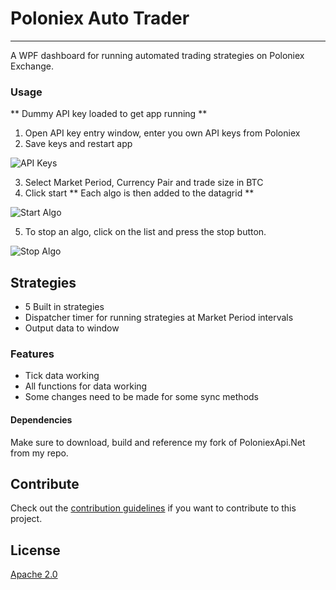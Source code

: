 # Poloniex Auto Trader

---------------------------------------

A WPF dashboard for running automated trading strategies on Poloniex Exchange.

### Usage
** Dummy API key loaded to get app running **
1. Open API key entry window, enter you own API keys from Poloniex
2. Save keys and restart app

![API Keys](https://github.com/ColossusFX/PoloniexAutoTrader/blob/master/Screenshot_1.jpg?raw=true "API Key Entry")

3. Select Market Period, Currency Pair and trade size in BTC
4. Click start
** Each algo is then added to the datagrid **

![Start Algo](https://github.com/ColossusFX/PoloniexAutoTrader/blob/master/Screenshot_2.jpg?raw=true "Start Algo")

5. To stop an algo, click on the list and press the stop button.

![Stop Algo](https://github.com/ColossusFX/PoloniexAutoTrader/blob/master/Screenshot_4.jpg?raw=true "Stop Algo")

## Strategies
- 5 Built in strategies
- Dispatcher timer for running strategies at Market Period intervals
- Output data to window

### Features
- Tick data working
- All functions for data working
 - Some changes need to be made for some sync methods

#### Dependencies
Make sure to download, build and reference my fork of PoloniexApi.Net from my repo.

## Contribute
Check out the [contribution guidelines](CONTRIBUTING.md)
if you want to contribute to this project.

## License
[Apache 2.0](LICENSE)
